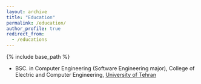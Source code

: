 ```yaml
---
layout: archive
title: "Education"
permalink: /education/
author_profile: true
redirect_from:
  - /educations
---
```


{% include base_path %}

* BSC. in Computer Engineering (Software Engineering major), College of Electric and Computer Engineering, [University of Tehran](https://ece.ut.ac.ir/en/ece)